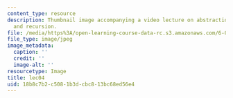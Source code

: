 ```yaml
---
content_type: resource
description: Thumbnail image accompanying a video lecture on abstraction through functions
  and recursion.
file: /media/https%3A/open-learning-course-data-rc.s3.amazonaws.com/6-00-introduction-to-computer-science-and-programming-fall-2008/18b8c7b2c5081b3dcbc813bc68ed56e4_lec04.jpg
file_type: image/jpeg
image_metadata:
  caption: ''
  credit: ''
  image-alt: ''
resourcetype: Image
title: lec04
uid: 18b8c7b2-c508-1b3d-cbc8-13bc68ed56e4
---
```

